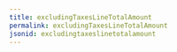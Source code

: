 ```yaml
---
title: excludingTaxesLineTotalAmount
permalink: excludingTaxesLineTotalAmount
jsonid: excludingtaxeslinetotalamount
---
```

